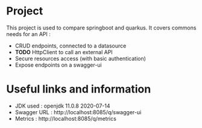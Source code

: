 # Project #

This project is used to compare springboot and quarkus. It covers commons needs for an API :
- CRUD endpoints, connected to a datasource
- **TODO** HttpClient to call an external API
- Secure resources access (with basic authentication)
- Expose endpoints on a swagger-ui

# Useful links and information #

- JDK used : openjdk 11.0.8 2020-07-14
- Swagger URL : http://localhost:8085/q/swagger-ui
- Metrics : http://localhost:8085/q/metrics